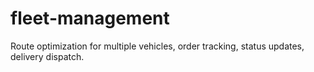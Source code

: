 # fleet-management
Route optimization for multiple vehicles, order tracking, status updates, delivery dispatch.
